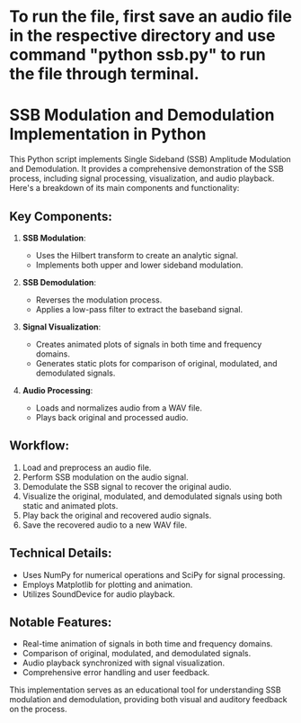 # To run the file, first save an audio file in the respective directory and use command "python ssb.py" to run the file through terminal.

# SSB Modulation and Demodulation Implementation in Python

This Python script implements Single Sideband (SSB) Amplitude Modulation and Demodulation. It provides a comprehensive demonstration of the SSB process, including signal processing, visualization, and audio playback. Here's a breakdown of its main components and functionality:

## Key Components:

1. **SSB Modulation**: 
   - Uses the Hilbert transform to create an analytic signal.
   - Implements both upper and lower sideband modulation.

2. **SSB Demodulation**:
   - Reverses the modulation process.
   - Applies a low-pass filter to extract the baseband signal.

3. **Signal Visualization**:
   - Creates animated plots of signals in both time and frequency domains.
   - Generates static plots for comparison of original, modulated, and demodulated signals.

4. **Audio Processing**:
   - Loads and normalizes audio from a WAV file.
   - Plays back original and processed audio.

## Workflow:

1. Load and preprocess an audio file.
2. Perform SSB modulation on the audio signal.
3. Demodulate the SSB signal to recover the original audio.
4. Visualize the original, modulated, and demodulated signals using both static and animated plots.
5. Play back the original and recovered audio signals.
6. Save the recovered audio to a new WAV file.

## Technical Details:

- Uses NumPy for numerical operations and SciPy for signal processing.
- Employs Matplotlib for plotting and animation.
- Utilizes SoundDevice for audio playback.

## Notable Features:

- Real-time animation of signals in both time and frequency domains.
- Comparison of original, modulated, and demodulated signals.
- Audio playback synchronized with signal visualization.
- Comprehensive error handling and user feedback.

This implementation serves as an educational tool for understanding SSB modulation and demodulation, providing both visual and auditory feedback on the process.
